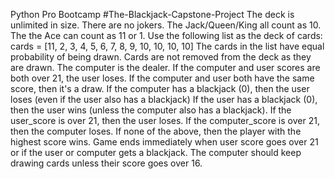 Python Pro Bootcamp
#The-Blackjack-Capstone-Project
The deck is unlimited in size. 
There are no jokers. 
The Jack/Queen/King all count as 10.
The the Ace can count as 11 or 1.
Use the following list as the deck of cards:
cards = [11, 2, 3, 4, 5, 6, 7, 8, 9, 10, 10, 10, 10]
The cards in the list have equal probability of being drawn.
Cards are not removed from the deck as they are drawn.
The computer is the dealer.
If the computer and user scores are both over 21, the user loses. 
If the computer and user both have the same score, then it's a draw. 
If the computer has a blackjack (0), then the user loses (even if the user also has a blackjack)
If the user has a blackjack (0), then the user wins (unless the computer also has a blackjack).
If the user_score is over 21, then the user loses. 
If the computer_score is over 21, then the computer loses. 
If none of the above, then the player with the highest score wins.
Game ends immediately when user score goes over 21 or if the user or computer gets a blackjack.
The computer should keep drawing cards unless their score goes over 16.
